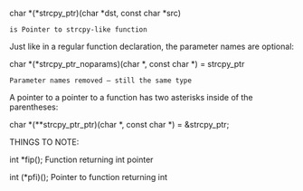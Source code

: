 
char *(*strcpy_ptr)(char *dst, const char *src) 

	is Pointer to strcpy-like function

Just like in a regular function declaration, the parameter names are optional:

char *(*strcpy_ptr_noparams)(char *, const char *) = strcpy_ptr
	 
	Parameter names removed — still the same type

A pointer to a pointer to a function has two asterisks inside of the parentheses:

char *(**strcpy_ptr_ptr)(char *, const char *) = &strcpy_ptr;

THINGS TO NOTE:

int *fip(); Function returning int pointer

int (*pfi)(); Pointer to function returning int
